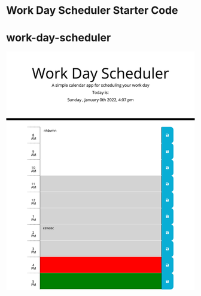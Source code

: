# Work Day Scheduler Starter Code
# work-day-scheduler


![screenshot](./screenshots/screenshot1.png)